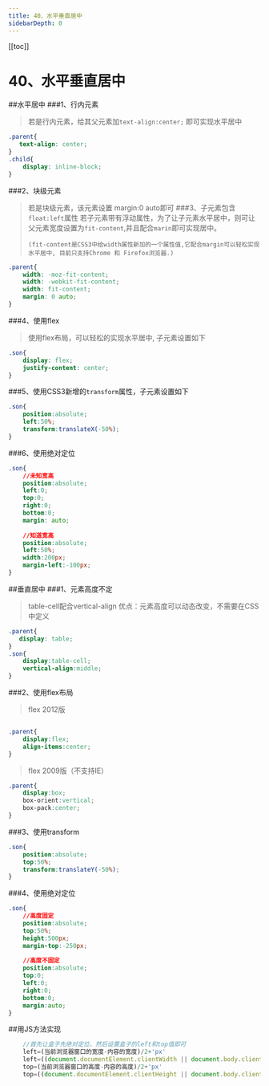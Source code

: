 ```yaml
---
title: 40、水平垂直居中
sidebarDepth: 0
---
```

[[toc]]
# 40、水平垂直居中

##水平居中
###1、行内元素
>若是行内元素，给其父元素加`text-align:center;` 即可实现水平居中
```css
.parent{
   text-align: center;
}
.child{
	display: inline-block;
}
```
###2、块级元素
>若是块级元素，该元素设置 margin:0 auto即可
###3、子元素包含`float:left`属性
>若子元素带有浮动属性，为了让子元素水平居中，则可让父元素宽度设置为`fit-content`,并且配合`marin`即可实现居中。
>
>`(fit-content是CSS3中给width属性新加的一个属性值,它配合margin可以轻松实现水平居中, 目前只支持Chrome 和 Firefox浏览器.)`
```css
.parent{
    width: -moz-fit-content;
    width: -webkit-fit-content;
    width: fit-content;
    margin: 0 auto;
}
```
###4、使用flex
>使用flex布局，可以轻松的实现水平居中, 子元素设置如下
```css
.son{
	display: flex;
    justify-content: center;
}
```
###5、使用CSS3新增的`transform`属性，子元素设置如下
```css
.son{
	position:absolute;
	left:50%;
	transform:translateX(-50%);
}
```
###6、使用绝对定位
```css
.son{
	//未知宽高
	position:absolute;
	left:0;
	top:0;
	right:0;
	bottom:0;
	margin: auto;
	
	//知道宽高
	position:absolute;
	left:50%;
	width:200px;
	margin-left:-100px;
}
```
##垂直居中
###1、元素高度不定
>table-cell配合vertical-align
>优点：元素高度可以动态改变，不需要在CSS中定义
```css
.parent{
   display: table;
}
.son{
	display:table-cell;
	vertical-align:middle;
}
```
###2、使用flex布局
>flex 2012版
```css

.parent{
	display:flex;
	align-items:center;
}
```
>flex 2009版（不支持IE）
```css
.parent{
	display:box;
	box-orient:vertical;
	box-pack:center;
}
```
###3、使用transform
```css
.son{
	position:absolute;
	top:50%;
	transform:translateY(-50%);
}
```
###4、使用绝对定位
```css
.son{
	//高度固定
	position:absolute;
	top:50%;
	height:500px;
	margin-top:-250px;
	
	//高度不固定
	position:absolute;
	top:0;
	left:0;
	right:0;
	bottom:0;
	margin:auto;
}
```
	
	

##用JS方法实现
```javascript
	//首先让盒子先绝对定位，然后设置盒子的left和top值即可
	left=(当前浏览器窗口的宽度-内容的宽度)/2+'px'
	left=((document.documentElement.clientWidth || document.body.clientWidth)-ele.offsetWidth)/2+'px'
	top=(当前浏览器窗口的高度-内容的高度)/2+'px'
	top=((document.documentElement.clientHeight || document.body.clientHeight)-ele.offsetHeight)/2+'px'
```